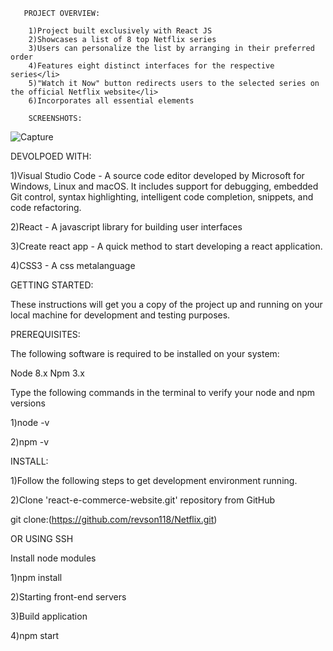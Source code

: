        PROJECT OVERVIEW:
        
        1)Project built exclusively with React JS
        2)Showcases a list of 8 top Netflix series
        3)Users can personalize the list by arranging in their preferred order
        4)Features eight distinct interfaces for the respective series</li>
        5)"Watch it Now" button redirects users to the selected series on the official Netflix website</li>
        6)Incorporates all essential elements

        SCREENSHOTS:

![Capture](https://github.com/user-attachments/assets/39ef36d1-5c84-43f8-b955-5129fd53f527)

DEVOLPOED WITH:

1)Visual Studio Code - A source code editor developed by Microsoft for Windows, Linux and macOS. It includes support for debugging, embedded Git control, syntax highlighting, intelligent code completion, snippets, and code refactoring.

2)React - A javascript library for building user interfaces

3)Create react app - A quick method to start developing a react application.

4)CSS3 - A css metalanguage


GETTING STARTED:

These instructions will get you a copy of the project up and running on your local machine for development and testing purposes.


PREREQUISITES:

The following software is required to be installed on your system:

Node 8.x
Npm 3.x

Type the following commands in the terminal to verify your node and npm versions

1)node -v

2)npm -v


INSTALL:

1)Follow the following steps to get development environment running.

2)Clone 'react-e-commerce-website.git' repository from GitHub

git clone:(https://github.com/revson118/Netflix.git)

OR USING SSH



Install node modules

1)npm install

2)Starting front-end servers

3)Build application

4)npm start




